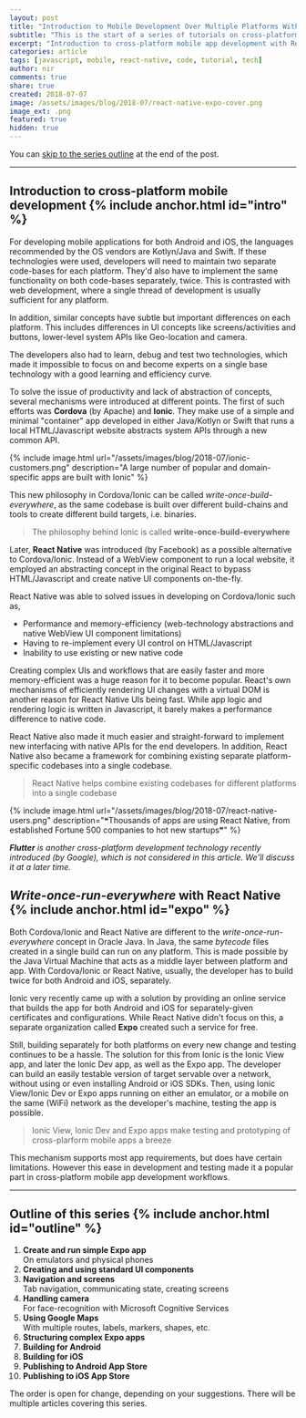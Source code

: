 ```yaml
---
layout: post
title: "Introduction to Mobile Development Over Multiple Platforms With React Native And Expo"
subtitle: "This is the start of a series of tutorials on cross-platform mobile development with React Native and Expo."
excerpt: "Introduction to cross-platform mobile app development with React Native (series)"
categories: article
tags: [javascript, mobile, react-native, code, tutorial, tech]
author: nir
comments: true
share: true
created: 2018-07-07
image: /assets/images/blog/2018-07/react-native-expo-cover.png
image_ext: .png
featured: true
hidden: true
---
```


You can [skip to the series outline](#outline) at the end of the post.

---

## Introduction to cross-platform mobile development {% include anchor.html id="intro" %}

For developing mobile applications for both Android and iOS, the languages recommended by the OS vendors are Kotlyn/Java and Swift. If these technologies were used, developers will need to maintain two separate code-bases for each platform. They'd also have to implement the same functionality on both code-bases separately, twice. This is contrasted with web development, where a single thread of development is usually sufficient for any platform.

In addition, similar concepts have subtle but important differences on each platform. This includes differences in UI concepts like screens/activities and buttons, lower-level system APIs like Geo-location and camera.

The developers also had to learn, debug and test two technologies, which made it impossible to focus on and become experts on a single base technology with a good learning and efficiency curve.

To solve the issue of productivity and lack of abstraction of concepts, several mechanisms were introduced at different points. The first of such efforts was **Cordova** (by Apache) and **Ionic**. They make use of a simple and minimal "container" app developed in either Java/Kotlyn or Swift that runs a local HTML/Javascript website abstracts system APIs through a new common API.

{% include image.html url="/assets/images/blog/2018-07/ionic-customers.png" description="A large number of popular and domain-specific apps are built with Ionic" %}

This new philosophy in Cordova/Ionic can be called _write-once-build-everywhere_, as the same codebase is built over different build-chains and tools to create different build targets, i.e. binaries. 

> The philosophy behind Ionic is called **write-once-build-everywhere**

Later, **React Native** was introduced (by Facebook) as a possible alternative to Cordova/Ionic. Instead of a WebView component to run a local website, it employed an abstracting concept in the original React to bypass HTML/Javascript and create native UI components on-the-fly.

React Native was able to solved issues in developing on Cordova/Ionic such as,
- Performance and memory-efficiency (web-technology abstractions and native WebView UI component limitations)
- Having to re-implement every UI control on HTML/Javascript
- Inability to use existing or new native code

Creating complex UIs and workflows that are easily faster and more memory-efficient was a huge reason for it to become popular. React's own mechanisms of efficiently rendering UI changes with a virtual DOM is another reason for React Native UIs being fast. While app logic and rendering logic is written in Javascript, it barely makes a performance difference to native code.

React Native also made it much easier and straight-forward to implement new interfacing with native APIs for the end developers. In addition, React Native also became a framework for combining existing separate platform-specific codebases into a single codebase.

> React Native helps combine existing codebases for different platforms into a single codebase

{% include image.html url="/assets/images/blog/2018-07/react-native-users.png" description="❝Thousands of apps are using React Native, from established Fortune 500 companies to hot new startups❞" %}

_**Flutter** is another cross-platform development technology recently introduced (by Google), which is not considered in this article. We'll discuss it at a later time._

## _Write-once-**run**-everywhere_ with React Native {% include anchor.html id="expo" %}

Both Cordova/Ionic and React Native are different to the _write-once-run-everywhere_ concept in Oracle Java. In Java, the same _bytecode_ files created in a single build can run on any platform. This is made possible by the Java Virtual Machine that acts as a middle layer between platform and app. With Cordova/Ionic or React Native, usually, the developer has to build twice for both Android and iOS, separately.

Ionic very recently came up with a solution by providing an online service that builds the app for both Android and iOS for separately-given certificates and configurations. While React Native didn't focus on this, a separate organization called **Expo** created such a service for free.

Still, building separately for both platforms on every new change and testing continues to be a hassle. The solution for this from Ionic is the Ionic View app, and later the Ionic Dev app, as well as the Expo app. The developer can build an easily testable version of target servable over a network, without using or even installing Android or iOS SDKs. Then, using Ionic View/Ionic Dev or Expo apps running on either an emulator, or a mobile on the same (WiFi) network as the developer's machine, testing the app is possible. 

> Ionic View, Ionic Dev and Expo apps make testing and prototyping of cross-plarform mobile apps a breeze

This mechanism supports most app requirements, but does have certain limitations. However this ease in development and testing made it a popular part in cross-platform mobile app development workflows.

---

## Outline of this series {% include anchor.html id="outline" %}

1. 	**Create and run simple Expo app** <br>On emulators and physical phones
1. 	**Creating and using standard UI components**
1. 	**Navigation and screens** <br>Tab navigation, communicating state, creating screens
1. 	**Handling camera** <br>For face-recognition with Microsoft Cognitive Services
1. 	**Using Google Maps** <br>With multiple routes, labels, markers, shapes, etc.
1. 	**Structuring complex Expo apps**
1. 	**Building for Android**
1. 	**Building for iOS**
1. 	**Publishing to Android App Store**
1. 	**Publishing to iOS App Store**

The order is open for change, depending on your suggestions. There will be multiple articles covering this series.